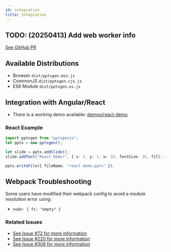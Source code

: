 ```yaml
---
id: integration
title: Integration
---
```


## TODO: (20250413) Add web worker info

[See GitHub PR](https://github.com/gitbrent/PptxGenJS/pull/1354)

## Available Distributions

- Browser `dist/pptxgen.min.js`
- CommonJS `dist/pptxgen.cjs.js`
- ES6 Module `dist/pptxgen.es.js`

## Integration with Angular/React

- There is a working demo available: [demos/react-demo](https://github.com/gitbrent/PptxGenJS/tree/master/demos/react-demo)

### React Example

```typescript
import pptxgen from "pptxgenjs";
let pptx = new pptxgen();

let slide = pptx.addSlide();
slide.addText("React Demo!", { x: 1, y: 1, w: 10, fontSize: 36, fill: { color: "F1F1F1" }, align: "center" });

pptx.writeFile({ fileName: "react-demo.pptx" });
```

## Webpack Troubleshooting

Some users have modified their webpack config to avoid a module resolution error using:

- `node: { fs: "empty" }`

### Related Issues

- [See Issue #72 for more information](https://github.com/gitbrent/PptxGenJS/issues/72)
- [See Issue #220 for more information](https://github.com/gitbrent/PptxGenJS/issues/220)
- [See Issue #308 for more information](https://github.com/gitbrent/PptxGenJS/issues/308)
